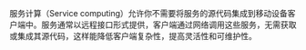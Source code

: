 服务计算（Service computing）允许你不需要将服务的源代码集成到移动设备客户端中。服务通常以远程接口形式提供，客户端通过网络调用这些服务，无需获取或集成其源代码，这样能降低客户端复杂性，提高灵活性和可维护性。